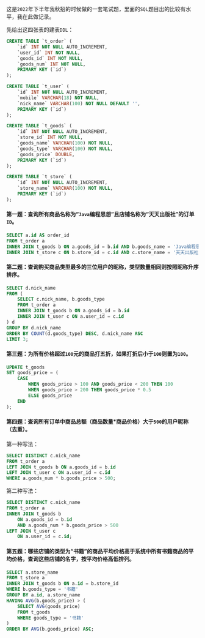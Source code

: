 这是`2022`年下半年我秋招的时候做的一套笔试题，里面的`SQL`题目出的比较有水平，我在此做记录。

先给出这四张表的建表`DDL`：

```sql
CREATE TABLE `t_order` (
    `id` INT NOT NULL AUTO_INCREMENT,
    `user_id` INT NOT NULL,
    `goods_id` INT NOT NULL,
    `goods_num` INT NOT NULL,
    PRIMARY KEY (`id`)
);

CREATE TABLE `t_user` (
    `id` INT NOT NULL AUTO_INCREMENT,
    `mobile` VARCHAR(18) NOT NULL,
    `nick_name` VARCHAR(100) NOT NULL DEFAULT '',
    PRIMARY KEY (`id`)
);

CREATE TABLE `t_goods` (
    `id` INT NOT NULL AUTO_INCREMENT,
    `store_id` INT NOT NULL,
    `goods_name` VARCHAR(100) NOT NULL,
    `goods_type` VARCHAR(100) NOT NULL,
    `goods_price` DOUBLE,
    PRIMARY KEY (`id`)
);

CREATE TABLE `t_store` (
    `id` INT NOT NULL AUTO_INCREMENT,
    `store_name` VARCHAR(100) NOT NULL,
    PRIMARY KEY (`id`)
);
```

#### 第一题：查询所有商品名称为“`Java`编程思想”且店铺名称为“天天出版社”的订单`ID`。

```sql
SELECT a.id AS order_id
FROM t_order a
INNER JOIN t_goods b ON a.goods_id = b.id AND b.goods_name = 'Java编程思想'
INNER JOIN t_store c ON b.store_id = c.id AND c.store_name = '天天出版社';
```

#### 第二题：查询购买商品类型最多的三位用户的昵称，类型数量相同则按照昵称升序排序。

```sql
SELECT d.nick_name
FROM (
    SELECT c.nick_name, b.goods_type
    FROM t_order a
    INNER JOIN t_goods b ON a.goods_id = b.id
    INNER JOIN t_user c ON a.user_id = c.id
) d
GROUP BY d.nick_name
ORDER BY COUNT(d.goods_type) DESC, d.nick_name ASC
LIMIT 3;
```

#### 第三题：为所有价格超过`100`元的商品打五折，如果打折后小于`100`则置为`100`。

```sql
UPDATE t_goods
SET goods_price = (
    CASE
        WHEN goods_price > 100 AND goods_price < 200 THEN 100
        WHEN goods_price > 200 THEN goods_price * 0.5
        ELSE goods_price
    END
);
```

#### 第四题：查询所有订单中商品总额（商品数量*商品价格）大于`500`的用户昵称（去重）。

第一种写法：

```sql
SELECT DISTINCT c.nick_name
FROM t_order a
LEFT JOIN t_goods b ON a.goods_id = b.id
LEFT JOIN t_user c ON a.user_id = c.id
WHERE a.goods_num * b.goods_price > 500;
```

第二种写法：

```sql
SELECT DISTINCT c.nick_name
FROM t_order a
INNER JOIN t_goods b 
    ON a.goods_id = b.id 
    AND a.goods_num * b.goods_price > 500
LEFT JOIN t_user c 
    ON a.user_id = c.id;
```

#### 第五题：哪些店铺的类型为“书籍”的商品平均价格高于系统中所有书籍商品的平均价格，查询这些店铺的名字，按平均价格高低排列。

```sql
SELECT a.store_name
FROM t_store a
INNER JOIN t_goods b ON a.id = b.store_id
WHERE b.goods_type = '书籍'
GROUP BY a.id, a.store_name
HAVING AVG(b.goods_price) > (
    SELECT AVG(goods_price)
    FROM t_goods
    WHERE goods_type = '书籍'
)
ORDER BY AVG(b.goods_price) ASC;
```

